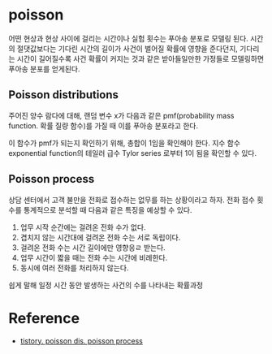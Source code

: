 # poisson

어떤 현상과 현상 사이에 걸리는 시간이나 실험 횟수는 푸아송 분포로 모델링 된다. 시간의 절댓값보다는 기다린 시간의 길이가 사건이 벌어질 확률에 영향을 준다던지, 기다리는 시간이 길어질수록 사건 확률이 커지는 것과 같은 받아들일만한 가정들로 모델링하면 푸아송 분포를 얻게된다.

## Poisson distributions

주어진 양수 람다에 대해, 랜덤 변수 x가 다음과 같은 pmf(probability mass function. 확률 질량 함수)를 가질 때 이를 푸아송 분포라고 한다.

이 함수가 pmf가 되는지 확인하기 위해, 총합이 1임을 확인해야 한다.  지수 함수 exponential function의 테일러 급수 Tylor series 로부터 1이 됨을 확인할 수 있다.

## Poisson process

상담 센터에서 고객 불만을 전화로 접수하는 없무를 하는 상황이라고 하자. 전화 접수 횟수를 통계적으로 분석할 때 다음과 같은 특징을 예상할 수 있다.

1. 업무 시작 순간에는 걸려온 전화 수가 없다.
2. 겹치지 않는 시간대에 걸려온 전화 수는 서로 독립이다.
3. 걸려온 전화 수는 시간 길이에만 영향응ㄹ 받는다.
4. 업무 시간이 짧을 때는 전화 수는 시간에 비례한다.
5. 동시에 여러 전화를 처리하지 않는다.

쉽게 말해 일정 시간 동안 발생하는 사건의 수를 나타내는 확률과정

# Reference

- [tistory. poisson dis. poisson process]([https://elementary-physics.tistory.com/138](https://elementary-physics.tistory.com/138))